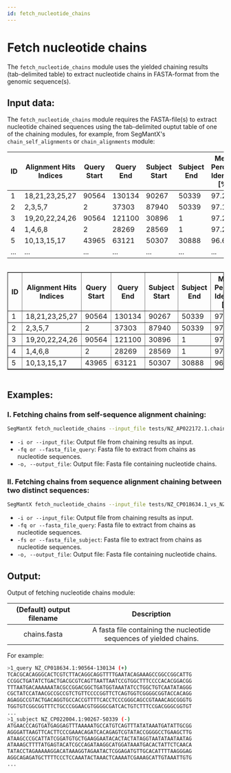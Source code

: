 ```yaml
---
id: fetch_nucleotide_chains
---
```


# Fetch nucleotide chains

The `fetch_nucleotide_chains` module uses the yielded chaining results (tab-delimited table) to extract nucleotide chains in FASTA-format from the genomic sequence(s). 

## Input data:
The `fetch_nucleotide_chains` module requires the FASTA-file(s) to extract nucleotide chained sequences using the tab-delimited ouptut table of one of the chaining modules, for example, from SegMantX's `chain_self_alignments` or `chain_alignments` module:

| ID  | Alignment Hits Indices | Query Start | Query End | Subject Start | Subject End | Mean Percent Identity [%] | Query Strand | Subject Strand | N Alignment Hits | Alignment Hit to Chain Contribution [%] | Chain Topology Query | Chain Topology Subject | Query Length | Subject Length |
|----|------------------------|------------|----------|--------------|------------|--------------------------|-------------|---------------|----------------|----------------------------------|------------------|-------------------|-------------|--------------|
| 1  | 18,21,23,25,27        | 90564      | 130134   | 90267        | 50339      | 97.23                    | +           | -             | 5              | 100.0                            | linear           | linear            | 39570       | 39928        |
| 2  | 2,3,5,7               | 2          | 37303    | 87940        | 50339      | 97.17                    | +           | -             | 4              | 100.0                            | linear           | linear            | 37301       | 37601        |
| 3  | 19,20,22,24,26        | 90564      | 121100   | 30896        | 1          | 97.26                    | +           | -             | 5              | 100.0                            | linear           | linear            | 30536       | 30895        |
| 4  | 1,4,6,8               | 2          | 28269    | 28569        | 1          | 97.22                    | +           | -             | 4              | 100.0                            | linear           | linear            | 28267       | 28568        |
| 5  | 10,13,15,17           | 43965      | 63121    | 50307        | 30888      | 96.67                    | +           | -             | 4              | 91.85111714345375                | linear           | linear            | 19156       | 19419        |
| ... | ...                    | ...        | ...      | ...          | ...        | ...                      | ...         | ...           | ...            | ...                              | ...              | ...               | ...         | ...          |


<div style="overflow-x:auto;">
  <table border="1">
    <thead>
      <tr>
        <th>ID</th>
        <th>Alignment Hits Indices</th>
        <th>Query Start</th>
        <th>Query End</th>
        <th>Subject Start</th>
        <th>Subject End</th>
        <th>Mean Percent Identity [%]</th>
        <th>Query Strand</th>
        <th>Subject Strand</th>
        <th>N Alignment Hits</th>
        <th>Alignment Hit to Chain Contribution [%]</th>
        <th>Chain Topology Query</th>
        <th>Chain Topology Subject</th>
        <th>Query Length</th>
        <th>Subject Length</th>
      </tr>
    </thead>
    <tbody>
      <tr>
        <td>1</td>
        <td>18,21,23,25,27</td>
        <td>90564</td>
        <td>130134</td>
        <td>90267</td>
        <td>50339</td>
        <td>97.23</td>
        <td>+</td>
        <td>-</td>
        <td>5</td>
        <td>100.0</td>
        <td>linear</td>
        <td>linear</td>
        <td>39570</td>
        <td>39928</td>
      </tr>
      <tr>
        <td>2</td>
        <td>2,3,5,7</td>
        <td>2</td>
        <td>37303</td>
        <td>87940</td>
        <td>50339</td>
        <td>97.17</td>
        <td>+</td>
        <td>-</td>
        <td>4</td>
        <td>100.0</td>
        <td>linear</td>
        <td>linear</td>
        <td>37301</td>
        <td>37601</td>
      </tr>
      <tr>
        <td>3</td>
        <td>19,20,22,24,26</td>
        <td>90564</td>
        <td>121100</td>
        <td>30896</td>
        <td>1</td>
        <td>97.26</td>
        <td>+</td>
        <td>-</td>
        <td>5</td>
        <td>100.0</td>
        <td>linear</td>
        <td>linear</td>
        <td>30536</td>
        <td>30895</td>
      </tr>
      <tr>
        <td>4</td>
        <td>1,4,6,8</td>
        <td>2</td>
        <td>28269</td>
        <td>28569</td>
        <td>1</td>
        <td>97.22</td>
        <td>+</td>
        <td>-</td>
        <td>4</td>
        <td>100.0</td>
        <td>linear</td>
        <td>linear</td>
        <td>28267</td>
        <td>28568</td>
      </tr>
      <tr>
        <td>5</td>
        <td>10,13,15,17</td>
        <td>43965</td>
        <td>63121</td>
        <td>50307</td>
        <td>30888</td>
        <td>96.67</td>
        <td>+</td>
        <td>-</td>
        <td>4</td>
        <td>91.85</td>
        <td>linear</td>
        <td>linear</td>
        <td>19156</td>
        <td>19419</td>
      </tr>
      <!-- Add additional rows as needed -->
    </tbody>
  </table>
</div>


## Examples:
### I. Fetching chains from self-sequence alignment chaining:
```bash
SegMantX fetch_nucleotide_chains --input_file tests/NZ_AP022172.1.chains.tsv --fasta_file_query tests/NZ_AP022172.1.fasta --output_file tests/NZ_AP022172.1.chains.fasta
```
- `-i or --input_file`: Output file from chaining results as input.
- `-fq or --fasta_file_query`: Fasta file to extract from chains as nucleotide sequences.
- `-o, --output_file`: Output file: Fasta file containing nucleotide chains.

### II. Fetching chains from sequence alignment chaining between two distinct sequences:
```bash
SegMantX fetch_nucleotide_chains --input_file tests/NZ_CP018634.1_vs_NZ_CP022004.1.chains.tsv --fasta_file_query tests/NZ_CP018634.1.fasta  --fasta_file_subject tests/NZ_CP022004.1.fasta --output_file tests/NZ_CP018634.1_vs_NZ_CP022004.1.chains.fasta
```
- `-i or --input_file`: Output file from chaining results as input.
- `-fq or --fasta_file_query`: Fasta file to extract from chains as nucleotide sequences.
- `-fs or --fasta_file_subject`: Fasta file to extract from chains as nucleotide sequences.
- `-o, --output_file`: Output file: Fasta file containing nucleotide chains.

## Output:

Output of fetching nucleotide chains module:

| (Default) output filename | Description |
|:----------:|:-----------:|
| chains.fasta | A fasta file containing the nucleotide sequences of yielded chains. | 



For example:
```bash
>1_query NZ_CP018634.1:90564-130134 (+)
TCACGCACAGGGCACTCGTCTTACAGGCAGGTTTTGAATACAGAAAGCCGGCCGGCATTG
CCGGCTGATATCTGACTGACGCGTCAGTTAATTAATCCGTGGCTTTCCCCACACGGACGG
TTTAATGACAAAAAATACGCCGGACGGCTGATGGTAAATATCCTGGCTGTCAATATAGGG
CGCTATCCATAACGCCGCCGTCTGTTCCCCGGTTCTCAGTGGTCGGGGCGGTACCACAGG
AGAGGCCGTACTGACAGGTGCCACCGTTTTCACCTCCCGGGCAGCCGTAAACAGCGGGTG
TGGTGTCGGCGGTTTCTGCCCGGAACGTGGGGCGATCACTGTCTTTCCGACGGGCGGTGT
...
>1_subject NZ_CP022004.1:90267-50339 (-)
ATGAACCCAGTGATGAGGAGTTTAAAAATGCCATGTCAGTTTATATAAATGATATTGCGG
AGGGATTAAGTTCACTTCCCGAAACAGATCACAGAGTCGTATACCGGGGCCTGAAGCTTG
ATAAGCCCGCATTATCGGATGTGCTGAAGGAATACACTACTATAGGTAATATAATAATAG
ATAAAGCTTTTATGAGTACATCGCCAGATAAGGCATGGATAAATGACACTATTCTCAACA
TATACCTAGAAAAAGGACATAAAGGTAGAATACTCGGAGATGTTGCACATTTTAAGGGAG
AGGCAGAGATGCTTTTCCCTCCAAATACTAAACTCAAAATCGAAAGCATTGTAAATTGTG
...
```